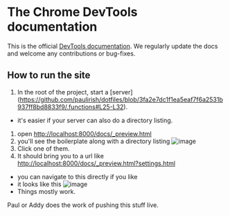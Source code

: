 # The Chrome DevTools documentation

This is the official [DevTools documentation](developers.google.com/chrome-developer-tools/). We regularly update the docs and welcome any contributions or bug-fixes.

## How to run the site

1. In the root of the project, start a [server] (https://github.com/paulirish/dotfiles/blob/3fa2e7dc1f1ea5eaf7f6a2531b937ff8bd8833f9/.functions#L25-L32).
  * it's easier if your server can also do a directory listing.
1. open [http://localhost:8000/docs/_preview.html](http://localhost:8000/docs/_preview.html)
1. you'll see the boilerplate along with a directory listing
![image](https://f.cloud.github.com/assets/39191/700223/d42cb838-dd3d-11e2-8bf3-af57e883cd80.png)
1. Click one of them.
1. It should bring you to a url like [http://localhost:8000/docs/_preview.html?settings.html](http://localhost:8000/docs/_preview.html?settings.html)
  * you can navigate to this directly if you like
  * it looks like this ![image](https://f.cloud.github.com/assets/39191/700211/6b936d08-dd3d-11e2-8d4b-19db48d65c56.png)
* Things mostly work.

Paul or Addy does the work of pushing this stuff live.
